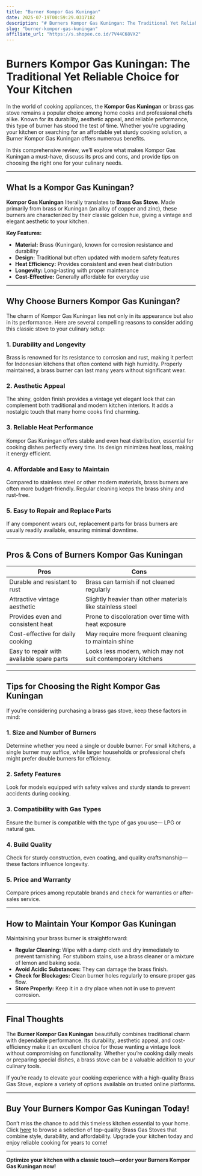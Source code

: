 ```yaml
---
title: "Burner Kompor Gas Kuningan"
date: 2025-07-19T00:59:29.031718Z
description: "# Burners Kompor Gas Kuningan: The Traditional Yet Reliable Choice for Your Kitchen..."
slug: "burner-kompor-gas-kuningan"
affiliate_url: "https://s.shopee.co.id/7V44C68VX2"
---
```

# Burners Kompor Gas Kuningan: The Traditional Yet Reliable Choice for Your Kitchen

In the world of cooking appliances, the **Kompor Gas Kuningan** or brass gas stove remains a popular choice among home cooks and professional chefs alike. Known for its durability, aesthetic appeal, and reliable performance, this type of burner has stood the test of time. Whether you're upgrading your kitchen or searching for an affordable yet sturdy cooking solution, a Burner Kompor Gas Kuningan offers numerous benefits.

In this comprehensive review, we’ll explore what makes Kompor Gas Kuningan a must-have, discuss its pros and cons, and provide tips on choosing the right one for your culinary needs.

---

## What Is a Kompor Gas Kuningan?

**Kompor Gas Kuningan** literally translates to **Brass Gas Stove**. Made primarily from brass or Kuningan (an alloy of copper and zinc), these burners are characterized by their classic golden hue, giving a vintage and elegant aesthetic to your kitchen.

**Key Features:**

- **Material:** Brass (Kuningan), known for corrosion resistance and durability
- **Design:** Traditional but often updated with modern safety features
- **Heat Efficiency:** Provides consistent and even heat distribution
- **Longevity:** Long-lasting with proper maintenance
- **Cost-Effective:** Generally affordable for everyday use

---

## Why Choose Burners Kompor Gas Kuningan?

The charm of Kompor Gas Kuningan lies not only in its appearance but also in its performance. Here are several compelling reasons to consider adding this classic stove to your culinary setup:

### 1. Durability and Longevity

Brass is renowned for its resistance to corrosion and rust, making it perfect for Indonesian kitchens that often contend with high humidity. Properly maintained, a brass burner can last many years without significant wear.

### 2. Aesthetic Appeal

The shiny, golden finish provides a vintage yet elegant look that can complement both traditional and modern kitchen interiors. It adds a nostalgic touch that many home cooks find charming.

### 3. Reliable Heat Performance

Kompor Gas Kuningan offers stable and even heat distribution, essential for cooking dishes perfectly every time. Its design minimizes heat loss, making it energy efficient.

### 4. Affordable and Easy to Maintain

Compared to stainless steel or other modern materials, brass burners are often more budget-friendly. Regular cleaning keeps the brass shiny and rust-free.

### 5. Easy to Repair and Replace Parts

If any component wears out, replacement parts for brass burners are usually readily available, ensuring minimal downtime.

---

## Pros & Cons of Burners Kompor Gas Kuningan

| **Pros** | **Cons** |
|---|---|
| Durable and resistant to rust | Brass can tarnish if not cleaned regularly |
| Attractive vintage aesthetic | Slightly heavier than other materials like stainless steel |
| Provides even and consistent heat | Prone to discoloration over time with heat exposure |
| Cost-effective for daily cooking | May require more frequent cleaning to maintain shine |
| Easy to repair with available spare parts | Looks less modern, which may not suit contemporary kitchens |

---

## Tips for Choosing the Right Kompor Gas Kuningan

If you’re considering purchasing a brass gas stove, keep these factors in mind:

### 1. Size and Number of Burners

Determine whether you need a single or double burner. For small kitchens, a single burner may suffice, while larger households or professional chefs might prefer double burners for efficiency.

### 2. Safety Features

Look for models equipped with safety valves and sturdy stands to prevent accidents during cooking.

### 3. Compatibility with Gas Types

Ensure the burner is compatible with the type of gas you use— LPG or natural gas.

### 4. Build Quality

Check for sturdy construction, even coating, and quality craftsmanship—these factors influence longevity.

### 5. Price and Warranty

Compare prices among reputable brands and check for warranties or after-sales service.

---

## How to Maintain Your Kompor Gas Kuningan

Maintaining your brass burner is straightforward:

- **Regular Cleaning:** Wipe with a damp cloth and dry immediately to prevent tarnishing. For stubborn stains, use a brass cleaner or a mixture of lemon and baking soda.
- **Avoid Acidic Substances:** They can damage the brass finish.
- **Check for Blockages:** Clean burner holes regularly to ensure proper gas flow.
- **Store Properly:** Keep it in a dry place when not in use to prevent corrosion.

---

## Final Thoughts

The **Burner Kompor Gas Kuningan** beautifully combines traditional charm with dependable performance. Its durability, aesthetic appeal, and cost-efficiency make it an excellent choice for those wanting a vintage look without compromising on functionality. Whether you’re cooking daily meals or preparing special dishes, a brass stove can be a valuable addition to your culinary tools.

If you’re ready to elevate your cooking experience with a high-quality Brass Gas Stove, explore a variety of options available on trusted online platforms.

---

## Buy Your Burners Kompor Gas Kuningan Today!

Don’t miss the chance to add this timeless kitchen essential to your home. Click [here](https://s.shopee.co.id/7V44C68VX2) to browse a selection of top-quality Brass Gas Stoves that combine style, durability, and affordability. Upgrade your kitchen today and enjoy reliable cooking for years to come!

---

**Optimize your kitchen with a classic touch—order your Burners Kompor Gas Kuningan now!**